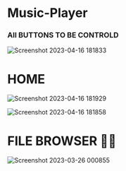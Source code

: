 # Music-Player


### All BUTTONS TO BE CONTROLD

![Screenshot 2023-04-16 181833](https://user-images.githubusercontent.com/90656786/232326238-93a0bc71-4e29-4034-9a13-bcc855505f09.png)



# HOME
![Screenshot 2023-04-16 181929](https://user-images.githubusercontent.com/90656786/232326269-6cf6db30-d7b7-4935-b553-16927fa77243.png)

![Screenshot 2023-04-16 181858](https://user-images.githubusercontent.com/90656786/232326282-e3f9540a-c4b0-4981-9c58-804d5310fb85.png)



# FILE BROWSER 🚀🚀

![Screenshot 2023-03-26 000855](https://user-images.githubusercontent.com/90656786/227745784-f7c83382-98c0-41d9-b785-78d6a1e61881.png)
